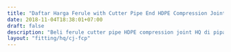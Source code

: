 ```yaml
---
title: "Daftar Harga Ferule with Cutter Pipe End HDPE Compression Joint HQ"
date: 2018-11-04T18:38:01+07:00
draft: false
description: "Beli ferule cutter pipe HDPE compression joint HQ di pipaHDPE.CO.ID, distributor pipa HDPE dan fitting HDPE murah."
layout: "fitting/hq/cj-fcp"
---
```


